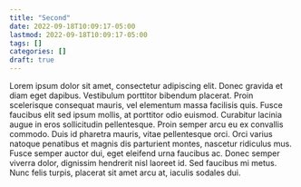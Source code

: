 ```yaml
---
title: "Second"
date: 2022-09-18T10:09:17-05:00
lastmod: 2022-09-18T10:09:17-05:00
tags: []
categories: []
draft: true
---
```


Lorem ipsum dolor sit amet, consectetur adipiscing elit. Donec gravida et diam eget dapibus. Vestibulum porttitor bibendum placerat. Proin scelerisque consequat mauris, vel elementum massa facilisis quis. Fusce faucibus elit sed ipsum mollis, at porttitor odio euismod. Curabitur lacinia augue in eros sollicitudin pellentesque. Proin semper arcu eu ex convallis commodo. Duis id pharetra mauris, vitae pellentesque orci. Orci varius natoque penatibus et magnis dis parturient montes, nascetur ridiculus mus. Fusce semper auctor dui, eget eleifend urna faucibus ac. Donec semper viverra dolor, dignissim hendrerit nisl laoreet id. Sed faucibus mi metus. Nunc felis turpis, placerat sit amet arcu at, iaculis sodales dui. 